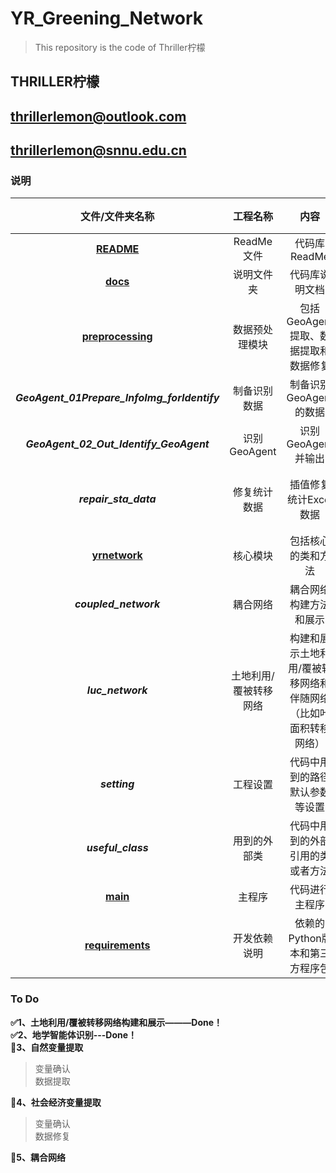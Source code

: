 # YR_Greening_Network

>This repository is the code of Thriller柠檬

## **THRILLER柠檬**

## **thrillerlemon@outlook.com**
## **thrillerlemon@snnu.edu.cn**

### 说明

|文件/文件夹名称|工程名称|内容|创建日期|备注|
|:-:|:-:|:-:|:-:|:-:|
|<u>**README**<u>|ReadMe文件|代码库ReadMe|20201014|无|
|<u>**docs**<u>|说明文件夹|代码库说明文档|20201014|无|
|<u>**preprocessing**<u>|数据预处理模块|包括GeoAgent提取、数据提取和数据修复|20201117|无|
|**_GeoAgent_01Prepare_InfoImg_forIdentify_**|制备识别数据|制备识别GeoAgent的数据|20201111|GEE代码|
|**_GeoAgent_02_Out_Identify_GeoAgent_**|识别GeoAgent|识别GeoAgent并输出|20201111|GEE代码|
|**_repair_sta_data_**|修复统计数据|插值修复统计Excel数据|20201117|小兰合作|
|<u>**yrnetwork**<u>|核心模块|包括核心的类和方法|20201014|无|
|**_coupled_network_**|耦合网络|耦合网络构建方法和展示|20200000|空白|
|**_luc_network_**|土地利用/覆被转移网络|构建和展示土地利用/覆被转移网络和伴随网络（比如叶面积转移网络）|20201101|无|
|**_setting_**|工程设置|代码中用到的路径默认参数等设置|20201014|无|
|**_useful_class_**|用到的外部类|代码中用到的外部引用的类或者方法|20201014|无|
|<u>**main**<u>|主程序|代码进行主程序|20201014|无|
|<u>**requirements**<u>|开发依赖说明|依赖的Python版本和第三方程序包|20201014|无|

### To Do

**✅1、土地利用/覆被转移网络构建和展示———Done！**  
**✅2、地学智能体识别---Done！**  
**📌3、自然变量提取**  
>变量确认  
>数据提取  

**📌4、社会经济变量提取**  
>变量确认  
>数据修复  

**📌5、耦合网络**  